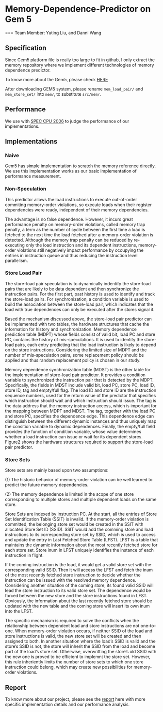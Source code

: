 # Memory-Dependence-Predictor on Gem 5
===
Team Member: Yuting Liu, and Danni Wang

## Specification

Since Gem5 platform file is really too large to fit in github, I only extract the memory repository where we implement different technologies of memory dependence predictor.

To know more about the Gem5, please check [HERE](http://gem5.org/Main_Page)

After downloading GEM5 system, please rename `mem_load_pair/` and `mem_store_set/` into `mem/`, to substitute `src/mem/`.

## Performance
We use with [SPEC CPU 2006](https://www.spec.org/cpu2006/) to judge the performance of our implementations.

## Implementations

### Naive
Gem5 has simple implementation to scratch the memory reference directly. We use this implementation works as our basic implementation of performance measurement.

### Non-Speculation
This predictor allows the load instructions to execute out-of-order commiting memory-order violations, so execute loads when their register dependencies were ready, independent of their memory dependencies.

The advantage is no false dependence. However, it incurs great performance penalty on memory-order violations, called memory trap penalty, a term as the number of cycle between the first time a load is fetched to the next time the load fetched after a memory-order violation is detected. Although the memory trap penalty can be reduced by re-executing only the load instruction and its dependent instructions, memory-order violations still negatively impact performance by occupying the entries in instruction queue and thus reducing the instruction level parallelism.

### Store Load Pair
The store-load pair speculation is to dynamically indentify the store-load pairs that are likely to be data dependent and then synchronize the instruction pairs. For the first part, past history is used to identify and track the store-load pairs. For synchronization, a condition variable is used to build the association between the store-load pair, which indicates that the load with true dependences can only be executed after the stores signal it.
  
Based the mechanism discussed above, the store-load pair predictor can be implemented with two tables, the hardware structures that cache the information for history and synchronization. Memory dependence prediction table (MDPT) whose fields consist of valid bit, load PC and store PC, contains the history of mis-speculations. It is used to identify the store-load pairs, each entry predicting that the load instruction is likely to depend on the store instructions. Considering the limited size of MDPT and the number of mis-speculation pairs, some replacement policy should be applied and thus random replacement policy is chosen in our study.

Memory dependence synchronization table (MDST) is the other table for the implementation of store-load pair predictor. It provides a condition variable to synchronized the instruction pair that is detected by the MDPT. Specifically, the fields in MDST include valid bit, load PC, store PC, load ID, store ID, tag and empty/full flag. The load ID and store ID are the instruction sequence numbers, used for the return value of the predictor that specifies which instruction should wait and which instruction should issue. The tag is the data address that the memory instruction access, which is important for the mapping between MDPT and MDST. The tag, together with the load PC and store PC, specifies the dependence edge. This dependence edge can distinguish between the different dynamic instances and thus uniquely map the consition variable to dynamic dependences. Finally, the empty/full field provides the function of condition variable, whose value determines whether a load instruction can issue or wait for its dependent stores. Figure2 shows the hardware structures required to support the store-load pair predictor.

### Store Sets
Store sets are mainly based upon two assumptions:

(1) The historic behavior of memory-order violation can be well learned to predict the future memory dependencies.

(2) The memory dependence is limited in the scope of one store corresponding to multiple stores and multiple dependent loads on the same store. 

Store Sets are indexed by instruction PC. At the start, all the entries of Store Set Identification Table (SSIT) is invalid. If the memory-order violation is committed, the belonging store set would be created in the SSIT with allocated Store Set ID (SSID). SSIT would add the comming store and load instructions to its corresponding store set by SSID, which is used to access and update the entry in Last Fetched Store Table (LFST). LFST is a table that maintains the dynamic information about the most recently fetched store for each store set. Store inum in LFST uniquely identifies the instance of each instruction in flight.

If the coming instruction is the load, it would get a valid store set with the corresponding valid SSID. Then it will access the LFST and fetch the inum of the most recently fetched store instruction to decide whether the instruction can be issued with the resolved memory dependence. 
Considering another situation of the coming store, its found valid SSID will lead the store instruction to its valid store set. The dependence would be forced between the new store and the store instructions found in LFST. Obviously, the information about the last recently fetched store should be updated with the new table and the coming store will insert its own inum into the LFST.

The specific mechanism is required to solve the conflicts when the relationship between dependent load and store instructions are not one-to-one. When memory-order violation occurs, if neither SSID of the load and store instructions is valid, the new store set will be created and then assigned to both. In another situation where the load’s SSID is valid and the store’s SSID is not, the store will inherit the SSID from the load and become part of the load’s store set. Otherwise, overwritting the store’s old SSID with the new one is proved to be efficient to implemnt the store set. However, this rule inheriently limits the number of store sets to which one store instruction could belong, which may create new possibilities for memory-order violations. 

## Report
To know more about our project, please see the [report]() here with more specific implementation details and our performance analysis.

